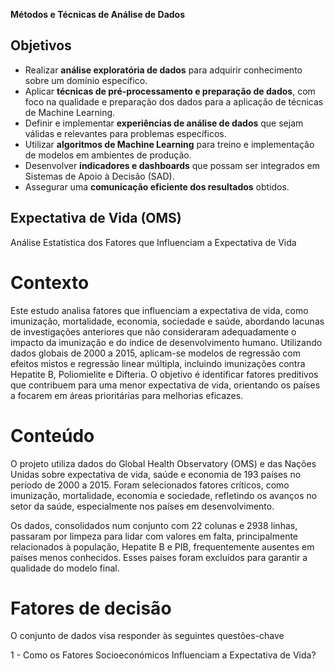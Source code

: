 **Métodos e Técnicas de Análise de Dados**

## Objetivos

- Realizar **análise exploratória de dados** para adquirir conhecimento sobre um domínio específico.
- Aplicar **técnicas de pré-processamento e preparação de dados**, com foco na qualidade e preparação dos dados para a aplicação de técnicas de Machine Learning.
- Definir e implementar **experiências de análise de dados** que sejam válidas e relevantes para problemas específicos.
- Utilizar **algoritmos de Machine Learning** para treino e implementação de modelos em ambientes de produção.
- Desenvolver **indicadores e dashboards** que possam ser integrados em Sistemas de Apoio à Decisão (SAD).
- Assegurar uma **comunicação eficiente dos resultados** obtidos.


## Expectativa de Vida (OMS)
Análise Estatística dos Fatores que Influenciam a Expectativa de Vida

# Contexto
Este estudo analisa fatores que influenciam a expectativa de vida, como imunização, mortalidade, economia, sociedade e saúde, abordando lacunas de investigações anteriores que não consideraram adequadamente o impacto da imunização e do índice de desenvolvimento humano. Utilizando dados globais de 2000 a 2015, aplicam-se modelos de regressão com efeitos mistos e regressão linear múltipla, incluindo imunizações contra Hepatite B, Poliomielite e Difteria. O objetivo é identificar fatores preditivos que contribuem para uma menor expectativa de vida, orientando os países a focarem em áreas prioritárias para melhorias eficazes.

# Conteúdo
O projeto utiliza dados do Global Health Observatory (OMS) e das Nações Unidas sobre expectativa de vida, saúde e economia de 193 países no período de 2000 a 2015. Foram selecionados fatores críticos, como imunização, mortalidade, economia e sociedade, refletindo os avanços no setor da saúde, especialmente nos países em desenvolvimento.

Os dados, consolidados num conjunto com 22 colunas e 2938 linhas, passaram por limpeza para lidar com valores em falta, principalmente relacionados à população, Hepatite B e PIB, frequentemente ausentes em países menos conhecidos. Esses países foram excluídos para garantir a qualidade do modelo final.

# Fatores de decisão
O conjunto de dados visa responder às seguintes questões-chave

1 - Como os Fatores Socioeconómicos Influenciam a Expectativa de Vida?
